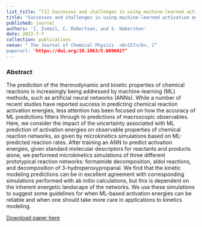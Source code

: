 ```yaml
---
list_title: “[3] Successes and challenges in using machine-learned activation energies in kinetic simulations"
title: "Successes and challenges in using machine-learned activation energies in kinetic simulations"
published: journal
authors: 'I. Ismail, C. Robertson, and S. Habershon'
date: 2022-7-7
collection: publications
venue: " The Journal of Chemical Physics  <b>157</b>, 1”
paperurl: "https://doi.org/10.1063/5.0096027"
---
```


<h3>Abstract</h3>
The prediction of the thermodynamic and kinetic properties of chemical reactions is increasingly being addressed by machine-learning (ML) methods, such as artificial neural networks (ANNs). While a number of recent studies have reported success in predicting chemical reaction activation energies, less attention has been focused on how the accuracy of ML predictions filters through to predictions of macroscopic observables. Here, we consider the impact of the uncertainty associated with ML prediction of activation energies on observable properties of chemical reaction networks, as given by microkinetics simulations based on ML-predicted reaction rates. After training an ANN to predict activation energies, given standard molecular descriptors for reactants and products alone, we performed microkinetics simulations of three different prototypical reaction networks: formamide decomposition, aldol reactions, and decomposition of 3-hydroperoxypropanal. We find that the kinetic modeling predictions can be in excellent agreement with corresponding simulations performed with ab initio calculations, but this is dependent on the inherent energetic landscape of the networks. We use these simulations to suggest some guidelines for when ML-based activation energies can be reliable and when one should take more care in applications to kinetics modeling.

[Download paper here](http://idilismail.github.io/files/paper3.pdf)
